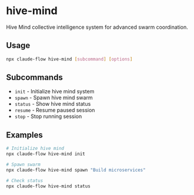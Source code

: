 # hive-mind

Hive Mind collective intelligence system for advanced swarm coordination.

## Usage
```bash
npx claude-flow hive-mind [subcommand] [options]
```

## Subcommands
- `init` - Initialize hive mind system
- `spawn` - Spawn hive mind swarm
- `status` - Show hive mind status
- `resume` - Resume paused session
- `stop` - Stop running session

## Examples
```bash
# Initialize hive mind
npx claude-flow hive-mind init

# Spawn swarm
npx claude-flow hive-mind spawn "Build microservices"

# Check status
npx claude-flow hive-mind status
```
